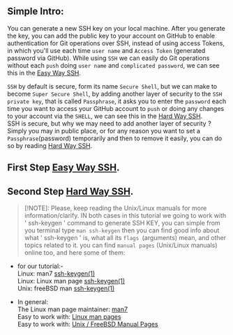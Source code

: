 ## Simple Intro:

You can generate a new SSH key on your local machine. After you generate the key,
you can add the public key to your account on GitHub to enable authentication for Git operations over SSH,
instead of using access Tokens, in which you'll use each time `user name` and `Access Token` (generated password via GitHub).
While using `SSH` we can easily do Git operations without each `push` doing `user name` and `complicated password`,
we can see this in the [Easy Way SSH](https://github.com/codex0x09/ssh_access/blob/master/easy_way.md).

`SSH` by default is secure, form its name `Secure Shell`, but we can make to become `Super Secure Shell`,
by adding another layer of security to the `SSH private key`, that is called `Passphrase`, it asks you to enter the `password`
each time you want to access your GitHub account to `push` or doing any changes to your account via the `SHELL`,
we can see this in the [Hard Way SSH](https://github.com/codex0x09/ssh_access/blob/master/hard_way.md).  
SSH is secure, but why we may need to add another layer of security ?  
Simply you may in public place, or for any reason you want to set a `Passphrase`(password) temporarily and then to remove it 
easily, you can do so by reading [Hard Way SSH](https://github.com/codex0x09/ssh_access/blob/master/hard_way.md).

## First Step [Easy Way SSH](https://github.com/codex0x09/ssh_access/blob/master/easy_way.md).

## Second Step [Hard Way SSH](https://github.com/codex0x09/ssh_access/blob/master/hard_way.md).

> [!NOTE]:
> Please, keep reading the Unix/Linux manuals for more information/clarify.
> IN both cases in this tutorial we going to work with ' ssh-keygen ' command to generate SSH KEY,
> you can simple from you terminal type `man ssh-keygen` then you can find good info
> about what ' ssh-keygen ' is, what all its `flags `(arguments) mean, and other topics related to it.
> you can find `manual pages` (Unix/Linux manuals) online too, and here some of them:
* for our tutorial:-  
 Linux: man7 [ssh-keygen(1)](https://man7.org/linux/man-pages/man1/ssh-keygen.1.html)  
 Linux: Linux man page [ssh-keygen(1)](https://linux.die.net/man/1/ssh-keygen)  
 Unix: freeBSD man [ssh-keygen(1)](https://man.freebsd.org/cgi/man.cgi?query=ssh-keygen&apropos=0&sektion=0&manpath=FreeBSD+14.1-RELEASE+and+Ports&arch=default&format=html)  

* In general:  
 The Linux man page maintainer: [man7](https://man7.org)  
 Easy to work with: [Linux man pages](https://linux.die.net/man/)  
 Easy to work with: [Unix / FreeBSD Manual Pages](https://man.freebsd.org/cgi/man.cgi)  
